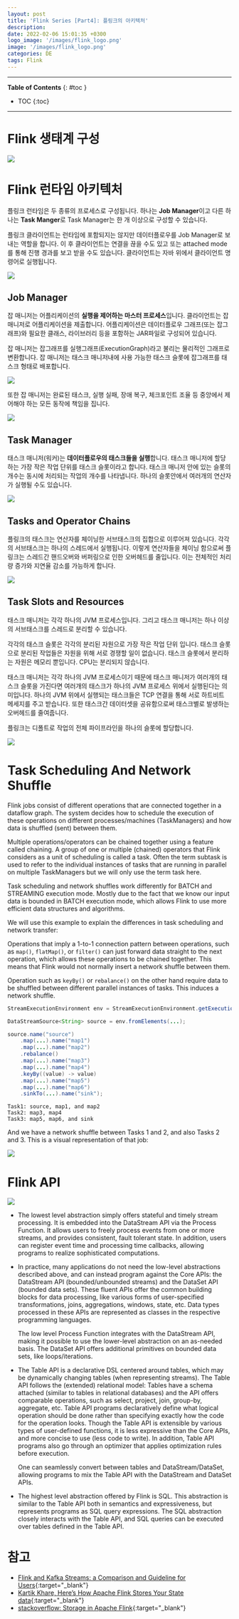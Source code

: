 ```yaml
---
layout: post
title: 'Flink Series [Part4]: 플링크의 아키텍처'
description: 
date: 2022-02-06 15:01:35 +0300
logo_image: '/images/flink_logo.png'
image: '/images/flink_logo.png'
categories: DE
tags: Flink
---
```

---

**Table of Contents**
{: #toc }
*  TOC
{:toc}

---

# Flink 생태계 구성  

![](/images/flink_23.png) 

# Flink 런타임 아키텍처

플링크 런타임은 두 종류의 프로세스로 구성됩니다. 하나는 **Job Manager**이고 다른 하나는 **Task Manger**로 Task Manager는 한 개 이상으로 구성할 수 있습니다.  

플링크 클라이언트는 런타임에 포함되지는 않지만 데이터플로우를 Job Manager로 보내는 역할을 합니다. 이 후 클라이언트는 연결을 끊을 수도 있고 또는 attached mode를 통해 진행 경과를 보고 받을 수도 있습니다. 클라이언트는 자바 위에서 클라이언트 명령어로 실행됩니다.  

![](/images/flink_22.png) 

## Job Manager

잡 매니저는 어플리케이션의 **실행을 제어하는 마스터 프로세스**입니다. 클라이언트는 잡 매니저로 어플리케이션을 제출합니다. 어플리케이션은 데이터플로우 그래프(또는 잡그래프)와 필요한 클래스, 라이브러리 등을 포함하는 JAR파일로 구성되어 있습니다.  

잡 매니저는 잡그래프를 실행그래프(ExecutionGraph)라고 불리는 물리적인 그래프로 변환합니다. 잡 매니저는 태스크 매니저내에 사용 가능한 태스크 슬롯에 잡그래프를 태스크 형태로 배포합니다.  

![](/images/flink_25.png) 

또한 잡 매니저는 완료된 태스크, 실행 실패, 장애 복구, 체크포인트 조율 등 중앙에서 제어해야 하는 모든 동작에 책임을 집니다.  

![](/images/flink_21.png)  

## Task Manager

태스크 매니저(워커)는 **데이터플로우의 태스크들을 실행**합니다. 태스크 매니저에 할당하는 가장 작은 작업 단위를 태스크 슬롯이라고 합니다. 태스크 매니저 안에 있는 슬롯의 개수는 동시에 처리되는 작업의 개수를 나타냅니다. 하나의 슬롯안에서 여러개의 연산자가 실행될 수도 있습니다. 

![](/images/flink_26.png)  

## Tasks and Operator Chains

플링크의 태스크는 연산자를 체이닝한 서브태스크의 집합으로 이루어져 있습니다. 각각의 서브태스크는 하나의 스레드에서 실행됩니다. 이렇게 연산자들을 체이닝 함으로써 플링크는 스레드간 핸드오버와 버퍼링으로 인한 오버헤드를 줄입니다. 이는 전체적인 처리량 증가와 지연율 감소를 가능하게 합니다.  

![](/images/flink_28.png) 



## Task Slots and Resources

태스크 매니저는 각각 하나의 JVM 프로세스입니다. 그리고 태스크 매니저는 하나 이상의 서브태스크를 스레드로 분리할 수 있습니다. 

각각의 태스크 슬롯은 각각의 분리된 자원으로 가장 작은 작업 단위 입니다. 태스크 슬롯으로 분리된 작업들은 자원을 위해 서로 경쟁할 일이 없습니다. 태스크 슬롯에서 분리하는 자원은 메모리 뿐입니다. CPU는 분리되지 않습니다.  

태스크 매니저는 각각 하나의 JVM 프로세스이기 때문에 태스크 매니저가 여러개의 태스크 슬롯을 가진다면 여러개의 태스크가 하나의 JVM 프로세스 위에서 실행된다는 의미입니다. 하나의 JVM 위에서 실행되는 태스크들은 TCP 연결을 통해 서로 하트비트 메세지를 주고 받습니다. 또한 태스크간 데이터셋을 공유함으로써 태스크별로 발생하는 오버헤드를 줄여줍니다.  

플링크는 디폴트로 작업의 전체 파이프라인을 하나의 슬롯에 할당합니다.  

![](/images/flink_27.png)  

# Task Scheduling And Network Shuffle

Flink jobs consist of different operations that are connected together in a dataflow graph. The system decides how to schedule the execution of these operations on different processes/machines (TaskManagers) and how data is shuffled (sent) between them.

Multiple operations/operators can be chained together using a feature called chaining. A group of one or multiple (chained) operators that Flink considers as a unit of scheduling is called a task. Often the term subtask is used to refer to the individual instances of tasks that are running in parallel on multiple TaskManagers but we will only use the term task here.

Task scheduling and network shuffles work differently for BATCH and STREAMING execution mode. Mostly due to the fact that we know our input data is bounded in BATCH execution mode, which allows Flink to use more efficient data structures and algorithms.

We will use this example to explain the differences in task scheduling and network transfer:  

Operations that imply a 1-to-1 connection pattern between operations, such as `map()`, `flatMap()`, or `filter()` can just forward data straight to the next operation, which allows these operations to be chained together. This means that Flink would not normally insert a network shuffle between them.  

Operation such as `keyBy()` or `rebalance()` on the other hand require data to be shuffled between different parallel instances of tasks. This induces a network shuffle.  


```java
StreamExecutionEnvironment env = StreamExecutionEnvironment.getExecutionEnvironment();

DataStreamSource<String> source = env.fromElements(...);

source.name("source")
	.map(...).name("map1")
	.map(...).name("map2")
	.rebalance()
	.map(...).name("map3")
	.map(...).name("map4")
	.keyBy((value) -> value)
	.map(...).name("map5")
	.map(...).name("map6")
	.sinkTo(...).name("sink");
```

```
Task1: source, map1, and map2
Task2: map3, map4
Task3: map5, map6, and sink
```

And we have a network shuffle between Tasks 1 and 2, and also Tasks 2 and 3. This is a visual representation of that job:  

![](/images/flink_31.png)


# Flink API

![](/images/flink_24.png) 

- The lowest level abstraction simply offers stateful and timely stream processing. It is embedded into the DataStream API via the Process Function. It allows users to freely process events from one or more streams, and provides consistent, fault tolerant state. In addition, users can register event time and processing time callbacks, allowing programs to realize sophisticated computations.

- In practice, many applications do not need the low-level abstractions described above, and can instead program against the Core APIs: the DataStream API (bounded/unbounded streams) and the DataSet API (bounded data sets). These fluent APIs offer the common building blocks for data processing, like various forms of user-specified transformations, joins, aggregations, windows, state, etc. Data types processed in these APIs are represented as classes in the respective programming languages.

    The low level Process Function integrates with the DataStream API, making it possible to use the lower-level abstraction on an as-needed basis. The DataSet API offers additional primitives on bounded data sets, like loops/iterations.

- The Table API is a declarative DSL centered around tables, which may be dynamically changing tables (when representing streams). The Table API follows the (extended) relational model: Tables have a schema attached (similar to tables in relational databases) and the API offers comparable operations, such as select, project, join, group-by, aggregate, etc. Table API programs declaratively define what logical operation should be done rather than specifying exactly how the code for the operation looks. Though the Table API is extensible by various types of user-defined functions, it is less expressive than the Core APIs, and more concise to use (less code to write). In addition, Table API programs also go through an optimizer that applies optimization rules before execution.

    One can seamlessly convert between tables and DataStream/DataSet, allowing programs to mix the Table API with the DataStream and DataSet APIs.

- The highest level abstraction offered by Flink is SQL. This abstraction is similar to the Table API both in semantics and expressiveness, but represents programs as SQL query expressions. The SQL abstraction closely interacts with the Table API, and SQL queries can be executed over tables defined in the Table API.

# 참고
- [Flink and Kafka Streams: a Comparison and Guideline for Users](https://www.confluent.io/blog/apache-flink-apache-kafka-streams-comparison-guideline-users/){:target="_blank"}
- [Kartik Khare, Here’s How Apache Flink Stores Your State data](https://towardsdatascience.com/heres-how-flink-stores-your-state-7b37fbb60e1a){:target="_blank"}
- [stackoverflow: Storage in Apache Flink](https://stackoverflow.com/questions/31951978/storage-in-apache-flink){:target="_blank"}
